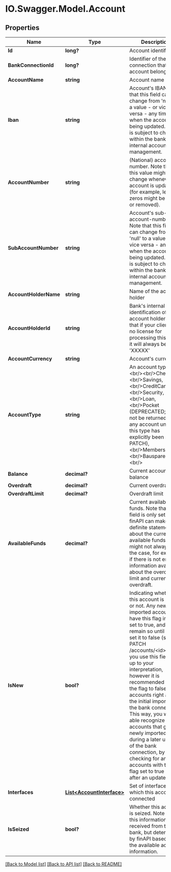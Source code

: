 # IO.Swagger.Model.Account
## Properties

Name | Type | Description | Notes
------------ | ------------- | ------------- | -------------
**Id** | **long?** | Account identifier | 
**BankConnectionId** | **long?** | Identifier of the bank connection that this account belongs to | 
**AccountName** | **string** | Account name | [optional] 
**Iban** | **string** | Account&#39;s IBAN. Note that this field can change from &#39;null&#39; to a value - or vice versa - any time when the account is being updated. This is subject to changes within the bank&#39;s internal account management. | [optional] 
**AccountNumber** | **string** | (National) account number. Note that this value might change whenever the account is updated (for example, leading zeros might be added or removed). | 
**SubAccountNumber** | **string** | Account&#39;s sub-account-number. Note that this field can change from &#39;null&#39; to a value - or vice versa - any time when the account is being updated. This is subject to changes within the bank&#39;s internal account management. | [optional] 
**AccountHolderName** | **string** | Name of the account holder | [optional] 
**AccountHolderId** | **string** | Bank&#39;s internal identification of the account holder. Note that if your client has no license for processing this field, it will always be &#39;XXXXX&#39; | [optional] 
**AccountCurrency** | **string** | Account&#39;s currency | [optional] 
**AccountType** | **string** | An account type.&lt;br/&gt;&lt;br/&gt;Checking,&lt;br/&gt;Savings,&lt;br/&gt;CreditCard,&lt;br/&gt;Security,&lt;br/&gt;Loan,&lt;br/&gt;Pocket (DEPRECATED; will not be returned for any account unless this type has explicitly been set via PATCH),&lt;br/&gt;Membership,&lt;br/&gt;Bausparen&lt;br/&gt;&lt;br/&gt; | [optional] 
**Balance** | **decimal?** | Current account balance | [optional] 
**Overdraft** | **decimal?** | Current overdraft | [optional] 
**OverdraftLimit** | **decimal?** | Overdraft limit | [optional] 
**AvailableFunds** | **decimal?** | Current available funds. Note that this field is only set if finAPI can make a definite statement about the current available funds. This might not always be the case, for example if there is not enough information available about the overdraft limit and current overdraft. | [optional] 
**IsNew** | **bool?** | Indicating whether this account is &#39;new&#39; or not. Any newly imported account will have this flag initially set to true, and remain so until you set it to false (see PATCH /accounts/&lt;id&gt;). How you use this field is up to your interpretation, however it is recommended to set the flag to false for all accounts right after the initial import of the bank connection. This way, you will be able recognize accounts that get newly imported during a later update of the bank connection, by checking for any accounts with the flag set to true right after an update. | 
**Interfaces** | [**List&lt;AccountInterface&gt;**](AccountInterface.md) | Set of interfaces to which this account is connected | [optional] 
**IsSeized** | **bool?** | Whether this account is seized. Note that this information is not received from the bank, but determined by finAPI based on the available account information. | 

[[Back to Model list]](../README.md#documentation-for-models) [[Back to API list]](../README.md#documentation-for-api-endpoints) [[Back to README]](../README.md)

